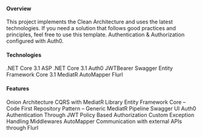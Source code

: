 #### Overview
This project implements the Clean Architecture and uses the latest technologies. If you need a solution that follows good practices and principles, feel free to use this template. Authentication & Authorization configured with Auth0.

#### Technologies
.NET Core 3.1
ASP .NET Core 3.1
Auth0
JWTBearer
Swagger
Entity Framework Core 3.1
MediatR
AutoMapper
Flurl

#### Features

Onion Architecture
CQRS with MediatR Library
Entity Framework Core – Code First
Repository Pattern – Generic
MediatR Pipeline
Swagger UI
Auth0 Authentication Through JWT
Policy Based Authorization
Custom Exception Handling Middlewares
AutoMapper
Communication with external APIs through Flurl
